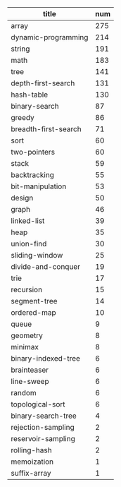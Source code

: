 
 title                     |     num    |
 --------------------------|------------|
 array                     | 275        |
 dynamic-programming       | 214        |
 string                    | 191        |
 math                      | 183        |
 tree                      | 141        |
 depth-first-search        | 131        |
 hash-table                | 130        |
 binary-search             | 87         |
 greedy                    | 86         |
 breadth-first-search      | 71         |
 sort                      | 60         |
 two-pointers              | 60         |
 stack                     | 59         |
 backtracking              | 55         |
 bit-manipulation          | 53         |
 design                    | 50         |
 graph                     | 46         |
 linked-list               | 39         |
 heap                      | 35         |
 union-find                | 30         |
 sliding-window            | 25         |
 divide-and-conquer        | 19         |
 trie                      | 17         |
 recursion                 | 15         |
 segment-tree              | 14         |
 ordered-map               | 10         |
 queue                     | 9          |
 geometry                  | 8          |
 minimax                   | 8          |
 binary-indexed-tree       | 6          |
 brainteaser               | 6          |
 line-sweep                | 6          |
 random                    | 6          |
 topological-sort          | 6          |
 binary-search-tree        | 4          |
 rejection-sampling        | 2          |
 reservoir-sampling        | 2          |
 rolling-hash              | 2          |
 memoization               | 1          |
 suffix-array              | 1          |
  
  